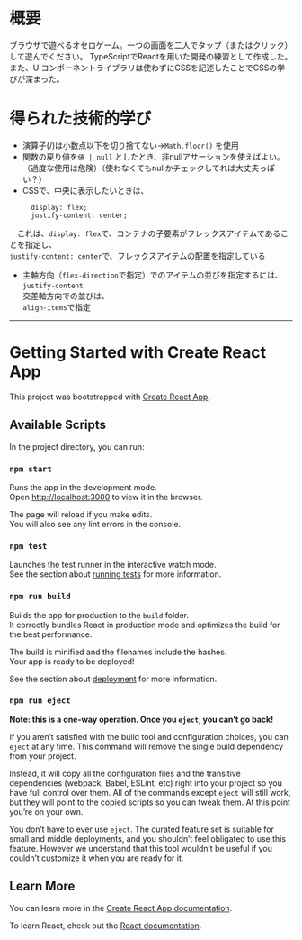 # 概要

ブラウザで遊べるオセロゲーム。一つの画面を二人でタップ（またはクリック）して遊んでください。
TypeScriptでReactを用いた開発の練習として作成した。  
また、UIコンポーネントライブラリは使わずにCSSを記述したことでCSSの学びが深まった。

# 得られた技術的学び

- 演算子(/)は小数点以下を切り捨てない→`Math.floor()` を使用
- 関数の戻り値を`値 | null` としたとき、非nullアサーションを使えばよい。（過度な使用は危険）（使わなくてもnullかチェックしてれば大丈夫っぽい？）
- CSSで、中央に表示したいときは、
  ```
	display: flex;
	justify-content: center;
  ```
　これは、`display: flex`で、コンテナの子要素がフレックスアイテムであることを指定し、  
	`justify-content: center`で、フレックスアイテムの配置を指定している
- 主軸方向（`flex-direction`で指定）でのアイテムの並びを指定するには、
  `justify-content`  
  交差軸方向での並びは、  
	`align-items`で指定

***

# Getting Started with Create React App

This project was bootstrapped with [Create React App](https://github.com/facebook/create-react-app).

## Available Scripts

In the project directory, you can run:

### `npm start`

Runs the app in the development mode.\
Open [http://localhost:3000](http://localhost:3000) to view it in the browser.

The page will reload if you make edits.\
You will also see any lint errors in the console.

### `npm test`

Launches the test runner in the interactive watch mode.\
See the section about [running tests](https://facebook.github.io/create-react-app/docs/running-tests) for more information.

### `npm run build`

Builds the app for production to the `build` folder.\
It correctly bundles React in production mode and optimizes the build for the best performance.

The build is minified and the filenames include the hashes.\
Your app is ready to be deployed!

See the section about [deployment](https://facebook.github.io/create-react-app/docs/deployment) for more information.

### `npm run eject`

**Note: this is a one-way operation. Once you `eject`, you can’t go back!**

If you aren’t satisfied with the build tool and configuration choices, you can `eject` at any time. This command will remove the single build dependency from your project.

Instead, it will copy all the configuration files and the transitive dependencies (webpack, Babel, ESLint, etc) right into your project so you have full control over them. All of the commands except `eject` will still work, but they will point to the copied scripts so you can tweak them. At this point you’re on your own.

You don’t have to ever use `eject`. The curated feature set is suitable for small and middle deployments, and you shouldn’t feel obligated to use this feature. However we understand that this tool wouldn’t be useful if you couldn’t customize it when you are ready for it.

## Learn More

You can learn more in the [Create React App documentation](https://facebook.github.io/create-react-app/docs/getting-started).

To learn React, check out the [React documentation](https://reactjs.org/).
